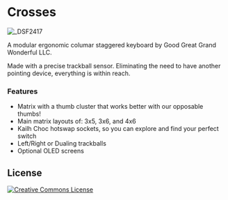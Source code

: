 # Crosses
![_DSF2417](https://github.com/user-attachments/assets/991dbb80-7f5c-47ce-9eeb-23cf1107182d)

A modular ergonomic columar staggered keyboard by Good Great Grand Wonderful LLC. 

Made with a precise trackball sensor. Eliminating the need to have another pointing device, everything is within reach.

### Features

- Matrix with a thumb cluster that works better with our opposable thumbs!
- Main matrix layouts of: 3x5, 3x6, and 4x6
- Kailh Choc hotswap sockets, so you can explore and find your perfect switch
- Left/Right or Dualing trackballs
- Optional OLED screens

## License

<a rel="license" href="http://creativecommons.org/licenses/by-nc/4.0/"><img alt="Creative Commons License" style="border-width:0" src="https://i.creativecommons.org/l/by-nc/4.0/88x31.png" /></a>
